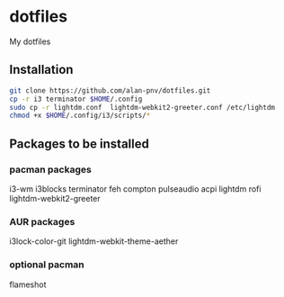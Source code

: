 # dotfiles
My dotfiles

## Installation

```sh
git clone https://github.com/alan-pnv/dotfiles.git
cp -r i3 terminator $HOME/.config
sudo cp -r lightdm.conf  lightdm-webkit2-greeter.conf /etc/lightdm
chmod +x $HOME/.config/i3/scripts/*
```

## Packages to be installed

### pacman packages
i3-wm i3blocks terminator feh compton pulseaudio acpi lightdm rofi lightdm-webkit2-greeter 
### AUR packages
i3lock-color-git lightdm-webkit-theme-aether 
### optional pacman
flameshot
